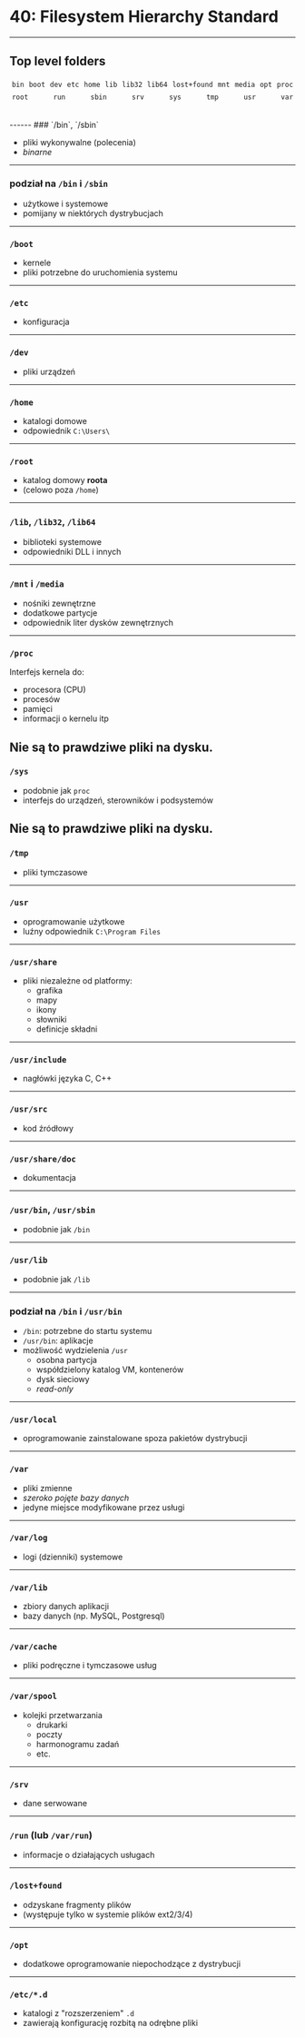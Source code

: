 # 40: Filesystem Hierarchy Standard
---
## Top level folders

<div>
<div class=fragment>
<i class='fa fa-folder'></i> <code>bin</code>
</div>
<div  class=fragment>
<i class='fa fa-folder'></i> <code>boot</code>
</div>
<div  class=fragment>
<i class='fa fa-folder'></i> <code>dev</code>
</div>
<div  class=fragment>
<i class='fa fa-folder'></i> <code>etc</code>
</div>
<div  class=fragment>
<i class='fa fa-folder'></i> <code>home</code>
</div>
<div  class=fragment>
<i class='fa fa-folder'></i> <code>lib</code>
</div>
<div  class=fragment>
<i class='fa fa-folder'></i> <code>lib32</code>
</div>
<div  class=fragment>
<i class='fa fa-folder'></i> <code>lib64</code>
</div>
<div  class=fragment>
<i class='fa fa-folder'></i> <code>lost+found</code>
</div>
<div  class=fragment>
<i class='fa fa-folder'></i> <code>mnt</code>
</div>
<div  class=fragment>
<i class='fa fa-folder'></i> <code>media</code>
</div>
<div  class=fragment>
<i class='fa fa-folder'></i> <code>opt</code>
</div>
<div  class=fragment>
<i class='fa fa-folder'></i> <code>proc</code>
</div>
<div  class=fragment>
<i class='fa fa-folder'></i> <code>root</code>
</div>
<div  class=fragment>
<i class='fa fa-folder'></i> <code>run</code>
</div>
<div  class=fragment>
<i class='fa fa-folder'></i> <code>sbin</code>
</div>
<div  class=fragment>
<i class='fa fa-folder'></i> <code>srv</code>
</div>
<div  class=fragment>
<i class='fa fa-folder'></i> <code>sys</code>
</div>
<div  class=fragment>
<i class='fa fa-folder'></i> <code>tmp</code>
</div>
<div  class=fragment>
<i class='fa fa-folder'></i> <code>usr</code>
</div>
<div  class=fragment>
<i class='fa fa-folder'></i> <code>var</code>
</div>
</div>
<style>
  #top-level-folders + div {
    display: flex; flex-wrap: wrap; justify-content: space-between; padding-bottom: 2em;
  }
  #top-level-folders + div div {
    padding: 0.3em;
  }
</style>
------
### `/bin`, `/sbin`

- pliki wykonywalne (polecenia)
- *binarne*
---
### podział na `/bin` i `/sbin`

- użytkowe i systemowe
- pomijany w niektórych dystrybucjach
------
### `/boot`

- kernele
- pliki potrzebne do uruchomienia systemu
------
### `/etc`

- konfiguracja
------
### `/dev`

- pliki urządzeń
------
### `/home`

- katalogi domowe
- odpowiednik `C:\Users\`
---
### `/root`

- katalog domowy **roota**
- (celowo poza `/home`)
------
### `/lib`, `/lib32`, `/lib64`

- biblioteki systemowe
- odpowiedniki DLL i innych
------ 
### `/mnt` i `/media`

- nośniki zewnętrzne
- dodatkowe partycje
- odpowiednik liter dysków zewnętrznych
------
### `/proc`

Interfejs kernela do:
- procesora (CPU)
- procesów
- pamięci
- informacji o kernelu itp

Nie są to prawdziwe pliki na dysku.
------
### `/sys`

- podobnie jak `proc`
- interfejs do urządzeń, sterowników i podsystemów

Nie są to prawdziwe pliki na dysku.
------
### `/tmp`

- pliki tymczasowe
------
### `/usr`

- oprogramowanie użytkowe
- luźny odpowiednik `C:\Program Files`
---
### `/usr/share`

- pliki niezależne od platformy:
    - grafika
    - mapy
    - ikony
    - słowniki
    - definicje składni
---
### `/usr/include`

- nagłówki języka C, C++
---
### `/usr/src`

- kod źródłowy
---
### `/usr/share/doc`

- dokumentacja
---
### `/usr/bin`, `/usr/sbin`

- podobnie jak `/bin`
---
### `/usr/lib`

- podobnie jak `/lib`
---
<!-- .slide: data-autofragments -->
### podział na `/bin` i `/usr/bin`

- `/bin`: potrzebne do startu systemu
- `/usr/bin`: aplikacje
- możliwość wydzielenia `/usr`
  - osobna partycja
  - współdzielony katalog VM, kontenerów
  - dysk sieciowy
  - *read-only*
---
### `/usr/local`

- oprogramowanie zainstalowane spoza pakietów dystrybucji
------
### `/var`

- pliki zmienne
- *szeroko pojęte bazy danych*
- jedyne miejsce modyfikowane przez usługi
---
### `/var/log`

- logi (dzienniki) systemowe
---
### `/var/lib`

- zbiory danych aplikacji
- bazy danych (np. MySQL, Postgresql)
---
### `/var/cache`

- pliki podręczne i tymczasowe usług
---
### `/var/spool`

- kolejki przetwarzania
  - drukarki
  - poczty
  - harmonogramu zadań
  - etc.
------
### `/srv`

- dane serwowane
------
### `/run` (lub `/var/run`)

- informacje o działających usługach
------
### `/lost+found`

- odzyskane fragmenty plików
- (występuje tylko w systemie plików ext2/3/4)
------
### `/opt`

- dodatkowe oprogramowanie niepochodzące z dystrybucji
------
### `/etc/*.d`

- katalogi z "rozszerzeniem" `.d`
- zawierają konfigurację rozbitą na odrębne pliki

